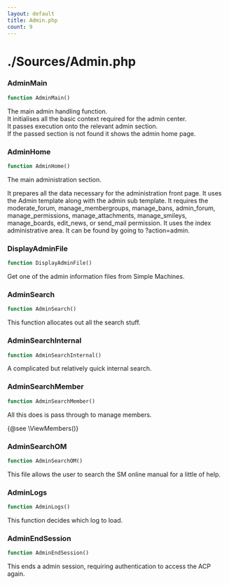 ```yaml
---
layout: default
title: Admin.php
count: 9
---
```


# ./Sources/Admin.php

### AdminMain

```php
function AdminMain()
```
The main admin handling function.<br>
It initialises all the basic context required for the admin center.<br>
It passes execution onto the relevant admin section.<br>
If the passed section is not found it shows the admin home page.




### AdminHome

```php
function AdminHome()
```
The main administration section.

It prepares all the data necessary for the administration front page.
It uses the Admin template along with the admin sub template.
It requires the moderate_forum, manage_membergroups, manage_bans,
 admin_forum, manage_permissions, manage_attachments, manage_smileys,
 manage_boards, edit_news, or send_mail permission.
 It uses the index administrative area.
 It can be found by going to ?action=admin.


### DisplayAdminFile

```php
function DisplayAdminFile()
```
Get one of the admin information files from Simple Machines.




### AdminSearch

```php
function AdminSearch()
```
This function allocates out all the search stuff.




### AdminSearchInternal

```php
function AdminSearchInternal()
```
A complicated but relatively quick internal search.




### AdminSearchMember

```php
function AdminSearchMember()
```
All this does is pass through to manage members.

{@see \ViewMembers()}


### AdminSearchOM

```php
function AdminSearchOM()
```
This file allows the user to search the SM online manual for a little of help.




### AdminLogs

```php
function AdminLogs()
```
This function decides which log to load.




### AdminEndSession

```php
function AdminEndSession()
```
This ends a admin session, requiring authentication to access the ACP again.





